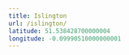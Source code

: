 ```yaml
---
title: Islington
url: /islington/
latitude: 51.538428700000004
longitude: -0.09990510000000001
---
```

